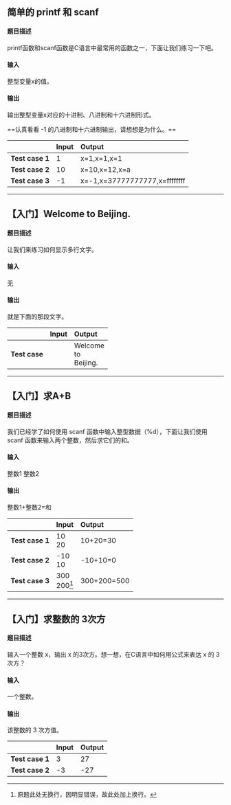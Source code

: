 
## 简单的 printf 和 scanf
#### 题目描述
printf函数和scanf函数是C语言中最常用的函数之一，下面让我们练习一下吧。

#### 输入
整型变量x的值。

#### 输出
输出整型变量x对应的十进制、八进制和十六进制形式。

==认真看看 -1 的八进制和十六进制输出，请想想是为什么。==

| |Input|Output|
|---|:---|:---|
|**Test case 1**|1|x=1,x=1,x=1|
|**Test case 2**|10|x=10,x=12,x=a|
|**Test case 3**|-1|x=-1,x=37777777777,x=ffffffff|

---

## 【入门】Welcome to Beijing.
#### 题目描述
让我们来练习如何显示多行文字。

#### 输入
无

#### 输出
就是下面的那段文字。

| |Input|Output|
|---|:---|:---|
|**Test case**||Welcome<br>to<br>Beijing.|

---

## 【入门】求A+B
#### 题目描述
我们已经学了如何使用 scanf 函数中输入整型数据（%d），下面让我们使用 scanf 函数来输入两个整数，然后求它们的和。

#### 输入
整数1  整数2

#### 输出
整数1+整数2=和

| |Input|Output|
|---|:---|:---|
|**Test case 1**|10<br>20|10+20=30|
|**Test case 2**|-10<br>10|-10+10=0|
|**Test case 3**|300<br>200[^1]|300+200=500|

[^1]:原题此处无换行，因明显错误，故此处加上换行。

---
## 【入门】求整数的 3次方
#### 题目描述
输入一个整数 x，输出 x 的3次方。想一想，在C语言中如何用公式来表达 x 的 3次方？

#### 输入
一个整数。

#### 输出
该整数的 3 次方值。

| |Input|Output|
|---|:---|:---|
|**Test case 1**|3|27|
|**Test case 2**|-3|-27|